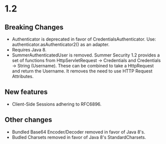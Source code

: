 # 1.2

## Breaking Changes
* Authenticator is deprecated in favor of CredentialsAuthenticator.
  Use: authenticator.asAuthenticator2() as an adapter.
* Requires Java 8.
* SummerAuthenticatedUser is removed.
    Summer Security 1.2 provides a set of functions from HttpServletRequest -> Credentials and Credentials -> String (Username).
    These can be combined to take a HttpRequest and return the Username. It removes the need to use HTTP Request Attributes.

## New features
* Client-Side Sessions adhering to RFC6896.

## Other changes
* Bundled Base64 Encoder/Decoder removed in favor of Java 8's.
* Budled Charsets removed in favor of Java 8's StandardCharsets.

